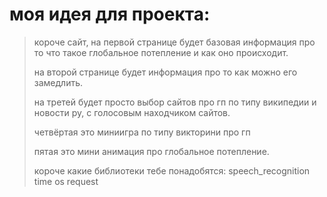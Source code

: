 # моя идея для проекта:
> короче сайт, на первой странице будет базовая информация про то что такое глобальное потепление и как оно происходит.
> 
> на второй странице будет информация про то как можно его замедлить.
> 
> на третей будет просто выбор сайтов про гп по типу википедии и новости ру, с голосовым находчиком сайтов.
> 
> четвёртая это миниигра по типу викторини про гп
>
> пятая это мини анимация про глобальное потепление.
>
> короче какие библиотеки тебе понадобятся: 
> speech_recognition
> time
> os
> request
